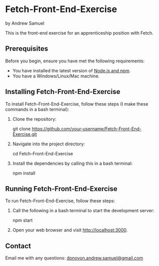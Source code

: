 # Fetch-Front-End-Exercise
by Andrew Samuel

This is the front-end exercise for an apprenticeship position with Fetch.

## Prerequisites

Before you begin, ensure you have met the following requirements:

* You have installed the latest version of [Node.js and npm](https://nodejs.org/en/download/).
* You have a Windows/Linux/Mac machine.

## Installing Fetch-Front-End-Exercise

To install Fetch-Front-End-Exercise, follow these steps (I make these commands in a bash terminal):

1. Clone the repository:
    
    git clone https://github.com/your-username/Fetch-Front-End-Exercise.git
    

2. Navigate into the project directory:
    
    cd Fetch-Front-End-Exercise
    

3. Install the dependencies by calling this in a bash terminal:
    
    npm install
    

## Running Fetch-Front-End-Exercise

To run Fetch-Front-End-Exercise, follow these steps:

1. Call the following in a bash terminal to start the development server:
    
    npm start
    

2. Open your web browser and visit [http://localhost:3000](http://localhost:3000).


## Contact

Email me with any questions:
donovon.andrew.samuel@gmail.com
